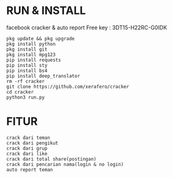 # RUN & INSTALL
facebook cracker &amp; auto report
Free key : 3DT15-H22RC-G0IDK
```
pkg update && pkg upgrade
pkg install python
pkg install git
pkg install mpg123
pip install requests
pip install sty
pip install bs4
pip install deep_translator
rm -rf cracker
git clone https://github.com/xerafero/cracker
cd cracker
python3 run.py
```


# FITUR

```
crack dari teman
crack dari pengikut
crack dari grup
crack dari like
crack dari total share(postingan)
crack dari pencarian nama(login & no login)
auto report teman
```
